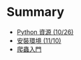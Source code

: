 # Summary

* [Python 資源 \(10/26\)](python-zi-yuan.md)
* [安裝環境 \(11/10\)](chapter1.md)
* [爬蟲入門](README.md)

